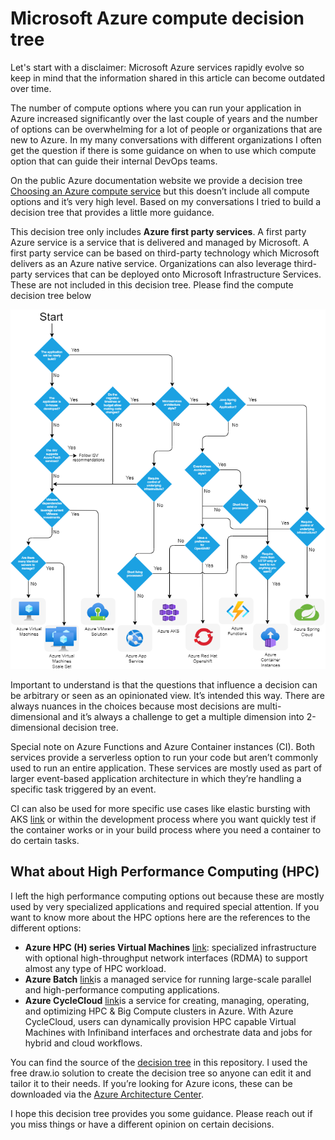 # Microsoft Azure compute decision tree

Let's start with a disclaimer: Microsoft Azure services rapidly evolve so keep in mind that the information shared in this article can become outdated over time.

The number of compute options where you can run your application in Azure increased significantly over the last couple of years and the number of options can be overwhelming for a lot of people or organizations that are new to Azure.
In my many conversations with different organizations I often get the question if there is some guidance on when to use which compute option that can guide their internal DevOps teams. 

On the public Azure documentation website we provide a decision tree 	[Choosing an Azure compute service](https://docs.microsoft.com/en-us/azure/architecture/guide/technology-choices/compute-decision-tree) but this doesn’t include all compute options and it’s very high level. Based on my conversations I tried to build a decision tree that provides a little more guidance. 

This decision tree only includes **Azure first party services**. A first party Azure service is a service that is delivered and managed by Microsoft. A first party service can be based on third-party technology which Microsoft delivers as an Azure native service. Organizations can also leverage third-party services that can be deployed onto Microsoft Infrastructure Services. These are not included in this decision tree.
Please find the compute decision tree below

![Picture of decision tree](/images/AzureComputeDecisionTree.png)

Important to understand is that the questions that influence a decision can be arbitrary or seen as an opinionated view. It’s intended this way. There are always nuances in the choices because most decisions are multi-dimensional and it’s always a challenge to get a multiple dimension into 2-dimensional decision tree.

Special note on Azure Functions and Azure Container instances (CI). Both services provide a serverless option to run your code but aren’t commonly used to run an entire application. These services are mostly used as part of larger event-based application architecture in which they’re handling a specific task triggered by an event. 

CI can also be used for more specific use cases like elastic bursting with AKS [link](https://docs.microsoft.com/en-us/azure/architecture/solution-ideas/articles/scale-using-aks-with-aci) or within the development process where you want quickly test if the container works or in your build process where you need a container to do certain tasks.

## What about High Performance Computing (HPC)

I left the high performance computing options out because these are mostly used by very specialized applications and required special attention. If you want to know more about the HPC options here are the references to the different options:
- **Azure HPC (H) series Virtual Machines** [link](https://docs.microsoft.com/en-us/azure/virtual-machines/sizes-hpc): specialized infrastructure with optional high-throughput network interfaces (RDMA) to support almost any type of HPC workload. 
- **Azure Batch** [link](https://docs.microsoft.com/en-us/azure/batch/batch-technical-overview)is a managed service for running large-scale parallel and high-performance computing applications.
- **Azure CycleCloud** [link](https://docs.microsoft.com/en-us/azure/cyclecloud/overview?view=cyclecloud-8)is a service for creating, managing, operating, and optimizing HPC & Big Compute clusters in Azure. With Azure CycleCloud, users can dynamically provision HPC capable Virtual Machines with Infiniband interfaces and orchestrate data and jobs for hybrid and cloud workflows.

You can find the source of the [decision tree](https://github.com/MarcvanHouten/AzureComputeDecisionTree/blob/main/AzureComputeDecisionTree.drawio) in this repository. I used the free draw.io solution to create the decision tree so anyone can edit it and tailor it to their needs. If you’re looking for Azure icons, these can be downloaded via the [Azure Architecture Center](https://docs.microsoft.com/en-us/azure/architecture/icons/).

I hope this decision tree provides you some guidance. Please reach out if you miss things or have a different opinion on certain decisions.



